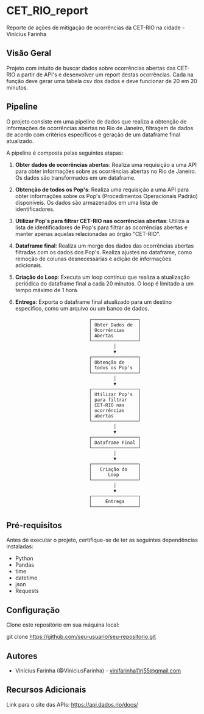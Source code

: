 # CET_RIO_report
Reporte de ações de mitigação de ocorrências da CET-RIO na cidade - Vinícius Farinha

## Visão Geral

Projeto com intuito de buscar dados sobre ocorrências abertas das CET-RIO a partir de API's e desenvolver um report destas ocorrências.
Cada na função deve gerar uma tabela csv dos dados e deve funcionar de 20 em 20 minutos.

## Pipeline

O projeto consiste em uma pipeline de dados que realiza a obtenção de informações de ocorrências abertas no Rio de Janeiro, filtragem de dados de acordo com critérios específicos e geração de um dataframe final atualizado.

A pipeline é composta pelas seguintes etapas:

1. **Obter dados de ocorrências abertas**: Realiza uma requisição a uma API para obter informações sobre as ocorrências abertas no Rio de Janeiro. Os dados são transformados em um dataframe.

2. **Obtenção de todos os Pop's**: Realiza uma requisição a uma API para obter informações sobre os Pop's (Procedimentos Operacionais Padrão) disponíveis. Os dados são armazenados em uma lista de identificadores.

3. **Utilizar Pop's para filtrar CET-RIO nas ocorrências abertas**: Utiliza a lista de identificadores de Pop's para filtrar as ocorrências abertas e manter apenas aquelas relacionadas ao órgão "CET-RIO".

4. **Dataframe final**: Realiza um merge dos dados das ocorrências abertas filtradas com os dados dos Pop's. Realiza ajustes no dataframe, como remoção de colunas desnecessárias e adição de informações adicionais.

5. **Criação do Loop**: Executa um loop contínuo que realiza a atualização periódica do dataframe final a cada 20 minutos. O loop é limitado a um tempo máximo de 1 hora.

6. **Entrega**: Exporta o dataframe final atualizado para um destino específico, como um arquivo ou um banco de dados.


                                  ┌─────────────────┐
                                  │ Obter Dados de  │
                                  │ Ocorrências     │
                                  │ Abertas         │
                                  └─────────────────┘
                                           │
                                           ▼
                                  ┌─────────────────┐
                                  │ Obtenção de     │
                                  │ todos os Pop's  │
                                  └─────────────────┘
                                           │
                                           ▼
                                  ┌─────────────────┐
                                  │ Utilizar Pop's  │
                                  │ para filtrar    │
                                  │ CET-RIO nas     │
                                  │ ocorrências     │
                                  │ abertas         │
                                  └─────────────────┘
                                           │
                                           ▼
                                  ┌─────────────────┐
                                  │ Dataframe Final │
                                  └─────────────────┘
                                           │
                                           ▼
                                  ┌─────────────────┐
                                  │   Criação do    │
                                  │      Loop       │
                                  └─────────────────┘
                                           │
                                           ▼
                                  ┌─────────────────┐
                                  │     Entrega     │
                                  └─────────────────┘

   

## Pré-requisitos

Antes de executar o projeto, certifique-se de ter as seguintes dependências instaladas:

- Python 
- Pandas
- time
- datetime
- json
- Requests 

## Configuração

Clone este repositório em sua máquina local:
   
git clone https://github.com/seu-usuario/seu-repositorio.git

## Autores

- Vinícius Farinha (@ViniciusFarinha) - [vinifarinha11rj55@gmail.com](mailto:vinifarinha11rj55@gmail.com)

## Recursos Adicionais

Link para o site das APIs: https://api.dados.rio/docs/
